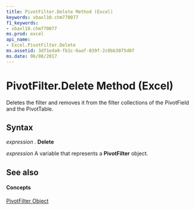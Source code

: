 ```yaml
---
title: PivotFilter.Delete Method (Excel)
keywords: vbaxl10.chm770077
f1_keywords:
- vbaxl10.chm770077
ms.prod: excel
api_name:
- Excel.PivotFilter.Delete
ms.assetid: 3df1eda9-fb1c-6aaf-039f-2c0bb3075d8f
ms.date: 06/08/2017
---
```



# PivotFilter.Delete Method (Excel)

Deletes the filter and removes it from the filter collections of the PivotField and the PivotTable.


## Syntax

 _expression_ . **Delete**

 _expression_ A variable that represents a **PivotFilter** object.


## See also


#### Concepts


[PivotFilter Object](pivotfilter-object-excel.md)

